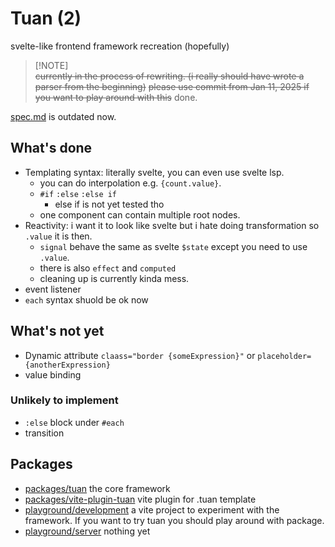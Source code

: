 
# Tuan (2)
svelte-like frontend framework recreation (hopefully)

>  [!NOTE]  
> ~~currently in the process of rewriting. (i really should have wrote a parser from the beginning)~~ 
> ~~please use commit from Jan 11, 2025 if you want to play around with this~~
> done.

[spec.md](packages/tuan/spec.md) is outdated now.

## What's done
- Templating syntax: literally svelte, you can even use svelte lsp.
    - you can do interpolation e.g. `{count.value}`.
    - `#if` `:else` `:else if`
        - else if is not yet tested tho
    - one component can contain multiple root nodes. 
- Reactivity: i want it to look like svelte but i hate doing transformation so `.value` it is then. 
    - `signal` behave the same as svelte `$state` except you need to use `.value`.
    - there is also `effect` and `computed`
    - cleaning up is currently kinda mess.
- event listener 
- `each` syntax shuold be ok now

## What's not yet
- Dynamic attribute `claass="border {someExpression}"` or `placeholder={anotherExpression}` 
- value binding

### Unlikely to implement
- `:else` block under `#each` 
- transition


## Packages
- [packages/tuan](packages/tuan) the core framework
- [packages/vite-plugin-tuan](packages/vite-plugin-tuan) vite plugin for .tuan template 
- [playground/development](playground/development) a vite project to experiment with the framework. If you want to try tuan you should play around with package. 
- [playground/server](playground/server) nothing yet
